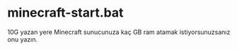 # minecraft-start.bat
10G yazan yere Minecraft sunucunuza kaç GB ram atamak istiyorsunuzsanız onu yazın.
